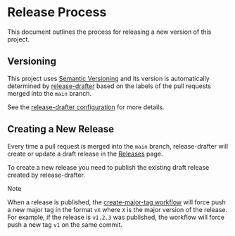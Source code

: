 # Release Process

This document outlines the process for releasing a new version of this project.

## Versioning

This project uses [Semantic Versioning](https://semver.org/) and its version is
automatically determined by [release-drafter](https://github.com/release-drafter/release-drafter)
based on the labels of the pull requests merged into the `main` branch.

See the [release-drafter configuration](.github/release-drafter.yml) for more details.

## Creating a New Release

Every time a pull request is merged into the `main` branch, release-drafter will
create or update a draft release in the [Releases](https://github.com/elastic/oblt-actions/releases) page.

To create a new release you need to publish the existing draft release created by release-drafter.

> [!NOTE]
> When a release is published, the [create-major-tag workflow](.github/workflows/create-major-tag.yml)
> will force push a new major tag in the format `vX` where `X` is the major version of the release.
> For example, if the release is `v1.2.3` was published, the workflow will force push a new tag `v1` on the same commit.
